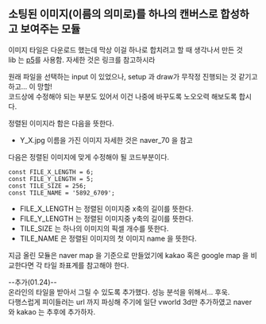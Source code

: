 ## 소팅된 이미지(이름의 의미로)를 하나의 캔버스로 합성하고 보여주는 모듈

 이미지 타일은 다운로드 했는데 막상 이걸 하나로 합치려고 할 때 생각나서 만든 것  
 lib 는 [p5](https://github.com/processing/p5.js)를 사용함. 자세한 것은 링크를 참고하시라  

 원래 파일을 선택하는 input 이 있었으나, setup 과 draw가 무작정 진행되는 것 같기고 하고... 이 망할!  
 코드상에 수정해야 되는 부분도 있어서 이건 나중에 바꾸도록 노오오력 해보도록 합시다.

 정렬된 이미지라 함은 다음을 뜻한다.
 * Y_X.jpg 이름을 가진 이미지 자세한 것은 naver_70 을 참고  
   
 다음은 정렬된 이미지에 맞게 수정해야 될 코드부분이다.
   
```{.no-highlight}
const FILE_X_LENGTH = 6;
const FILE_Y_LENGTH = 5;
const TILE_SIZE = 256;
const TILE_NAME = '5892_6709';
```
* FILE_X_LENGTH 는 정렬된 이미지중 x축의 길이를 뜻한다.
* FILE_Y_LENGTH 는 정렬된 이미지중 y축의 길이를 뜻한다.
* TILE_SIZE 는 하나의 이미지의 픽셀 개수를 뜻한다. 
* TILE_NAME 은 정렬된 이미지의 첫 이미지 name 을 뜻한다.

지금 올린 모듈은 naver map 을 기준으로 만들었기에 kakao 혹은 google map 을 비교한다면 각 타일 좌표계를 참고해야 한다.


--추가(01.24)--  
온라인의 타일을 받아서 그릴 수 있도록 추가했다. 성능 분석을 위해서... 후욱.  
다행스럽게 피이들러는 url 까지 파싱해 주기에 일단 vworld 3d만 추가하였고 naver 와 kakao 는 추후에 추가하자.
